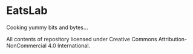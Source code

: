 # EatsLab
Cooking yummy bits and bytes...

All contents of repository licensed under Creative Commons Attribution-NonCommercial 4.0 International.
